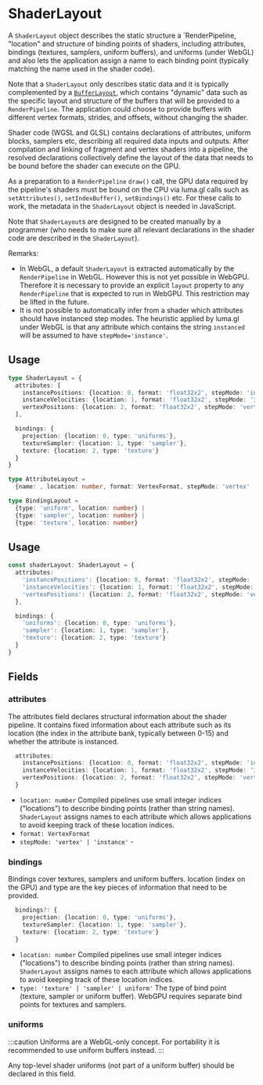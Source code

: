 # ShaderLayout

A `ShaderLayout` object describes the static structure a `RenderPipeline, "location" and structure of binding points of shaders,
 including attributes, bindings (textures, samplers, uniform buffers), and uniforms (under WebGL) and also lets the application
 assign a name to each binding point (typically matching the name used in the shader code).

Note that a `ShaderLayout` only describes static data and it is typically complemented by a [`BufferLayout`](./buffer-layout.md), which contains
"dynamic" data such as the specific layout and structure of the buffers that will be provided to a `RenderPipeline`. The application
could choose to provide buffers with different vertex formats, strides, and offsets, without changing the shader.

Shader code (WGSL and GLSL) contains declarations of attributes, uniform blocks, samplers etc, describing all required data inputs and outputs. After compilation and linking of fragment and vertex shaders into a pipeline, the resolved declarations collectively define the layout of the data that needs to be bound before the shader can execute on the GPU.

As a preparation to a `RenderPipeline` `draw()` call, the GPU data
required by the pipeline's shaders must be bound on the CPU via luma.gl calls such as `setAttributes()`, `setIndexBuffer()`, `setBindings()` etc.
For these calls to work, the metadata in the `ShaderLayout` object is needed in JavaScript.

Note that `ShaderLayout`s are designed to be created manually by a programmer (who needs to make sure all relevant declarations in the shader code are described in the `ShaderLayout`).

Remarks:
- In WebGL, a default `ShaderLayout` is extracted automatically by the `RenderPipeline` in WebGL.
However this is not yet possible in WebGPU. Therefore it is necessary to provide an explicit `layout` property to any `RenderPipeline` that is expected to run in WebGPU. This restriction may be lifted in the future.
- It is not possible to automatically infer from a shader which attributes should have instanced step modes. The heuristic applied by luma.gl under WebGL is that any attribute which contains the string `instanced` will be assumed to have `stepMode='instance'`.

## Usage

```typescript
type ShaderLayout = {
  attributes: [
    instancePositions: {location: 0, format: 'float32x2', stepMode: 'instance'},
    instanceVelocities: {location: 1, format: 'float32x2', stepMode: 'instance'},
    vertexPositions: {location: 2, format: 'float32x2', stepMode: 'vertex'}
  ],

  bindings: {
    projection: {location: 0, type: 'uniforms'},
    textureSampler: {location: 1, type: 'sampler'},
    texture: {location: 2, type: 'texture'}
  }
}

type AttributeLayout =
  {name: , location: number, format: VertexFormat, stepMode: 'vertex' | 'instance'}

type BindingLayout =
  {type: 'uniform', location: number} |
  {type: 'sampler', location: number} |
  {type: 'texture', location: number}
```

## Usage

```typescript
const shaderLayout: ShaderLayout = {
  attributes:
    'instancePositions': {location: 0, format: 'float32x2', stepMode: 'instance'},
    'instanceVelocities': {location: 1, format: 'float32x2', stepMode: 'instance'},
    'vertexPositions': {location: 2, format: 'float32x2', stepMode: 'vertex'}
  },

  bindings: {
    'uniforms': {location: 0, type: 'uniforms'},
    'sampler': {location: 1, type: 'sampler'},
    'texture': {location: 2, type: 'texture'}
  }
}
```

## Fields

### attributes

The attributes field declares structural information about the shader pipeline.
It contains  fixed information about each attribute such as its location (the index in the attribute bank, typically between 0-15) and whether the attribute is instanced.

```typescript
  attributes:
    instancePositions: {location: 0, format: 'float32x2', stepMode: 'instance'},
    instanceVelocities: {location: 1, format: 'float32x2', stepMode: 'instance'},
    vertexPositions: {location: 2, format: 'float32x2', stepMode: 'vertex'}
  }
```

- `location: number` Compiled pipelines use small integer indices ("locations") to describe binding points (rather than string names). `ShaderLayout` assigns names to each attribute which allows applications to avoid keeping track of these location indices.
- `format: VertexFormat`
- `stepMode: 'vertex' | 'instance'` -


### bindings

Bindings cover textures, samplers and uniform buffers. location (index on the GPU)
and type are the key pieces of information that need to be provided.

```typescript
  bindings?: {
    projection: {location: 0, type: 'uniforms'},
    textureSampler: {location: 1, type: 'sampler'},
    texture: {location: 2, type: 'texture'}
  }
```

- `location: number` Compiled pipelines use small integer indices ("locations") to describe binding points (rather than string names). `ShaderLayout` assigns names to each attribute which allows applications to avoid keeping track of these location indices.
- `type: 'texture' | 'sampler' | uniform'` The type of bind point (texture, sampler or uniform buffer). WebGPU requires separate bind points for textures and samplers.


### uniforms

:::caution
Uniforms are a WebGL-only concept. For portability it is recommended to use uniform buffers instead.
:::

Any top-level shader uniforms (not part of a uniform buffer) should be declared in this field.
